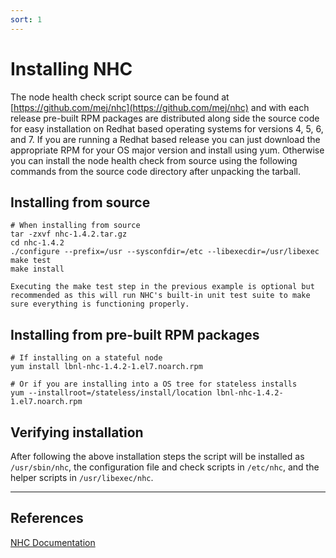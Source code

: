 ```yaml
---
sort: 1
---
```


# Installing NHC

The node health check script source can be found at [https://github.com/mej/nhc](https://github.com/mej/nhc) and with each release pre-built RPM packages are distributed along side the source code for easy installation on Redhat based operating systems for versions 4, 5, 6, and 7. If you are running a Redhat based release you can just download the appropriate RPM for your OS major version and install using yum. Otherwise you can install the node health check from source using the following commands from the source code directory after unpacking the tarball.

## Installing from source
```
# When installing from source
tar -zxvf nhc-1.4.2.tar.gz
cd nhc-1.4.2
./configure --prefix=/usr --sysconfdir=/etc --libexecdir=/usr/libexec
make test
make install
```
```note
Executing the make test step in the previous example is optional but recommended as this will run NHC's built-in unit test suite to make sure everything is functioning properly.
```

## Installing from pre-built RPM packages
```
# If installing on a stateful node
yum install lbnl-nhc-1.4.2-1.el7.noarch.rpm

# Or if you are installing into a OS tree for stateless installs
yum --installroot=/stateless/install/location lbnl-nhc-1.4.2-1.el7.noarch.rpm
```

## Verifying installation

After following the above installation steps the script will be installed as `/usr/sbin/nhc`, the configuration file and check scripts in `/etc/nhc`, and the helper scripts in `/usr/libexec/nhc`.

---
## References

[NHC Documentation](https://github.com/mej/nhc/blob/master/README.md)
